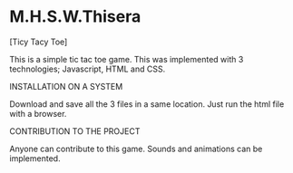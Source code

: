 # M.H.S.W.Thisera
[Ticy Tacy Toe]

This is a simple tic tac toe game.
This was implemented with 3 technologies; Javascript, HTML and CSS.

INSTALLATION ON A SYSTEM


Download and save all the 3 files in a same location.
Just run the html file with a browser.


CONTRIBUTION TO THE PROJECT

Anyone can contribute to this game.
Sounds and animations can be implemented.
